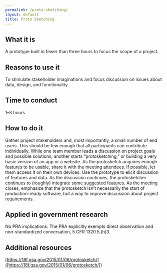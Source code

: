```yaml
---
permalink: /proto-sketching/
layout: default
title: Proto Sketching
---
```


## What it is

A prototype built in fewer than three hours to focus the scope of a project.

## Reasons to use it

To stimulate stakeholder imaginations and focus discussion on issues about data, design, and functionality.

## Time to conduct

1–3 hours

## How to do it

Gather project stakeholders and, most importantly, a small number of end users. This should be few enough that all participants can contribute individually.
While one team member leads a discussion on project goals and possible solutions, another starts “protosketching,” or building a very basic version of an app or a website.
As the protosketch acquires enough features to be usable, share it with the meeting attendees. If possible, let them access it on their own devices. 
Use the prototype to elicit discussion of features and data. As the discussion continues, the protosketcher continues to (roughly) integrate some suggested features. 
As the meeting closes, emphasize that the protosketch isn’t necessarily the start of production-ready software, but a way to improve discussion about project requirements.

## Applied in government research

No PRA implications. The PRA explicitly exempts direct observation and non-standardized conversation, 5 CFR 1320.5.(h)3.

## Additional resources

[https://18f.gsa.gov/2015/01/06/protosketch/]([https://18f.gsa.gov/2015/01/06/protosketch/])
